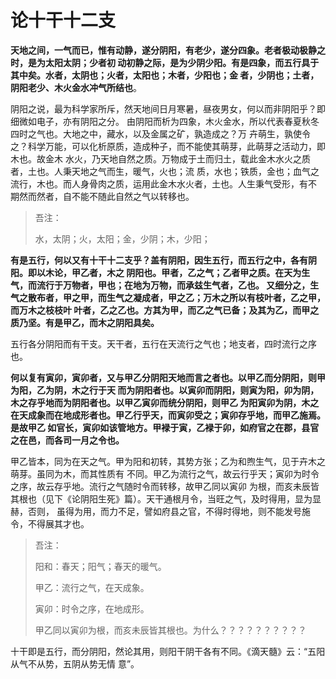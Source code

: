 论十干十二支
===================================================================================
**天地之间，一气而已，惟有动静，遂分阴阳，有老少，遂分四象。老者极动极静之时，是为太阳太阴；少者初
动初静之际，是为少阴少阳。有是四象，而五行具于其中矣。水者，太阴也；火者，太阳也；木者，少阳也；金
者，少阴也；土者，阴阳老少、木火金水冲气所结也**。

阴阳之说，最为科学家所斥，然天地间日月寒暑，昼夜男女，何以而非阴阳乎？即细微如电子，亦有阴阳之分。
由阴阳而析为四象，木火金水，所以代表春夏秋冬四时之气也。大地之中，藏水，以及金属之矿，孰造成之？万
卉萌生，孰使令之？科学万能，可以化析原质，造成种子，而不能使其萌芽，此萌芽之活动力，即木也。故金木
水火，乃天地自然之质。万物成于土而归土，载此金木水火之质者，土也。人秉天地之气而生，暖气，火也；流
质，水也；铁质，金也；血气之流行，木也。而人身骨肉之质，运用此金木水火者，土也。人生秉气受形，有不
期然而然者，自不能不随此自然之气以转移也。

>   吾注：
>
>   水，太阴；火，太阳；金，少阴；木，少阳；　

**有是五行，何以又有十干十二支乎？盖有阴阳，因生五行，而五行之中，各有阴阳。即以木论，甲乙者，木之
阴阳也。甲者，乙之气；乙者甲之质。在天为生气，而流行于万物者，甲也；在地为万物，而承兹生气者，乙也。
又细分之，生气之散布者，甲之甲，而生气之凝成者，甲之乙；万木之所以有枝叶者，乙之甲，而万木之枝枝叶
叶者，乙之乙也。方其为甲，而乙之气已备；及其为乙，而甲之质乃坚。有是甲乙，而木之阴阳具矣。**

五行各分阴阳而有干支。天干者，五行在天流行之气也；地支者，四时流行之序也。

**何以复有寅卯，寅卯者，又与甲乙分阴阳天地而言之者也。以甲乙而分阴阳，则甲为阳，乙为阴，木之行于天
而为阴阳者也。以寅卯而阴阳，则寅为阳，卯为阴，木之存乎地而为阴阳者也。以甲乙寅卯而统分阴阳，则甲乙
为阳寅卯为阴，木之在天成象而在地成形者也。甲乙行乎天，而寅卯受之；寅卯存乎地，而甲乙施焉。是故甲乙
如官长，寅卯如该管地方。甲䘵于寅，乙䘵于卯，如府官之在郡，县官之在邑，而各司一月之令也。**

甲乙皆本，同为在天之气。甲为阳和初转，其势方张；乙为和煦生气，见于卉木之萌芽。虽同为木，而其性质有
不同。甲乙为流行之气，故云行乎天；寅卯为时令之序，故云存乎地。流行之气随时令而转移，故甲乙同以寅卯
为根，而亥未辰皆其根也（见下《论阴阳生死》篇）。天干通根月令，当旺之气，及时得用，显为显赫，否则，
虽得为用，而力不足，譬如府县之官，不得时得地，则不能发号施令，不得展其才也。

> 吾注：
>
> 阳和：春天；阳气；春天的暖气。
>
> 甲乙：流行之气，在天成象。
>
> 寅卯：时令之序，在地成形。
>
>  甲乙同以寅卯为根，而亥未辰皆其根也。为什么？？？？？？？？？？

十干即是五行，而分阴阳，然论其用，则阳干阴干各有不同。《滴天髓》云：“五阳从气不从势，五阴从势无情
意”。

